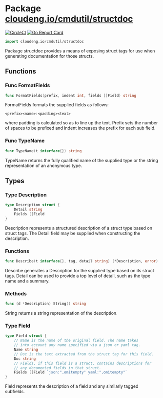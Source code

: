 # Package [cloudeng.io/cmdutil/structdoc](https://pkg.go.dev/cloudeng.io/cmdutil/structdoc?tab=doc)
[![CircleCI](https://circleci.com/gh/cloudengio/go.gotools.svg?style=svg)](https://circleci.com/gh/cloudengio/go.gotools) [![Go Report Card](https://goreportcard.com/badge/cloudeng.io/cmdutil/structdoc)](https://goreportcard.com/report/cloudeng.io/cmdutil/structdoc)

```go
import cloudeng.io/cmdutil/structdoc
```

Package structdoc provides a means of exposing struct tags for use when
generating documentation for those structs.

## Functions
### Func FormatFields
```go
func FormatFields(prefix, indent int, fields []Field) string
```
FormatFields formats the supplied fields as follows:

    <prefix><name>:<padding><text>

where padding is calculated so as to line up the text. Prefix sets the
number of spaces to be prefixed and indent increases the prefix for each sub
field.

### Func TypeName
```go
func TypeName(t interface{}) string
```
TypeName returns the fully qualified name of the supplied type or the string
representation of an anonymous type.



## Types
### Type Description
```go
type Description struct {
	Detail string
	Fields []Field
}
```
Description represents a structured description of a struct type based on
struct tags. The Detail field may be supplied when constructing the
description.

### Functions

```go
func Describe(t interface{}, tag, detail string) (*Description, error)
```
Describe generates a Description for the supplied type based on its struct
tags. Detail can be used to provide a top level of detail, such as the type
name and a summary.



### Methods

```go
func (d *Description) String() string
```
String returns a string representation of the description.




### Type Field
```go
type Field struct {
	// Name is the name of the original field. The name takes
	// into account any name specified via a json or yaml tag.
	Name string
	// Doc is the text extracted from the struct tag for this field.
	Doc string
	// Fields, if this field is a struct, contains descriptions for
	// any documented fields in that struct.
	Fields []Field `json:",omitempty" yaml:",omitempty"`
}
```
Field represents the description of a field and any similarly tagged
subfields.





